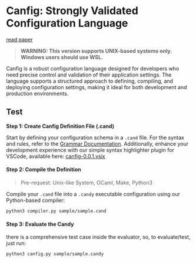 # Canfig: Strongly Validated Configuration Language
[read paper](doc/Canfig__Validation_oriented_configuration_language.pdf)
> **WARNING: This version supports UNIX-based systems only. Windows users should use WSL.**

Canfig is a robust configuration language designed for developers who need precise control and validation of their application settings. The language supports a structured approach to defining, compiling, and deploying configuration settings, making it ideal for both development and production environments.

## Test

**Step 1: Create Canfig Definition File (.cand)**

Start by defining your configuration schema in a `.cand` file. For the syntax and rules, refer to the [Grammar Documentation](./doc/grammar.md). 
Additionally, enhance your development experience with our simple syntax highlighter plugin for VSCode, available here: [canfig-0.0.1.vsix](./extension/canfig-0.0.1.vsix)

#### **Step 2: Compile the Definition**

> Pre-request: Unix-like System, OCaml, Make, Python3   

Compile your `.cand` file into a `.candy` executable configuration using our Python-based compiler:

```shell
python3 compiler.py sample/sample.cand
```

#### **Step 3: Evaluate the Candy**

there is a comprehensive test case inside the evaluator, so, to evaluate/test, just run:

```shell
python3 canfig.py sample/sample.candy
```

